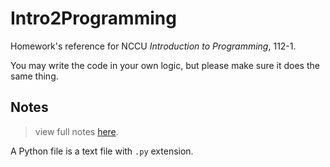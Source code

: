 # Intro2Programming

Homework's reference for NCCU *Introduction to Programming*, 112-1.

You may write the code in your own logic, but please make sure it does the same thing.

## Notes

> view full notes [here](https://hzionn.github.io/Intro2Programming/).

A Python file is a text file with `.py` extension.
